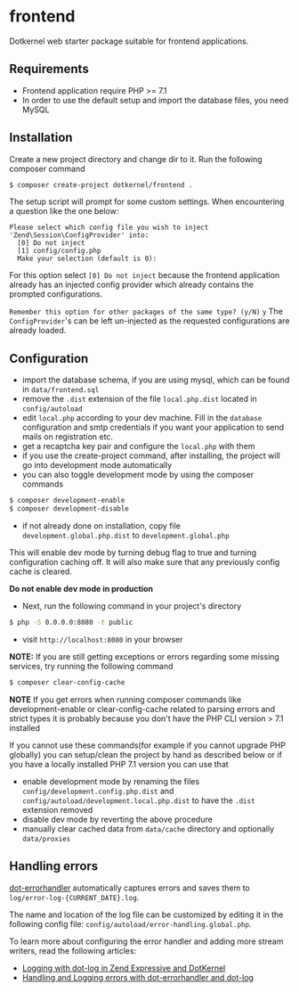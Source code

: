 # frontend

Dotkernel web starter package suitable for frontend applications.

## Requirements
* Frontend application require PHP >= 7.1
* In order to use the default setup and import the database files, you need MySQL

## Installation

Create a new project directory and change dir to it. Run the following composer command
```bash
$ composer create-project dotkernel/frontend .
```

The setup script will prompt for some custom settings. When encountering a question like the one below:

```shell
Please select which config file you wish to inject 'Zend\Session\ConfigProvider' into:
  [0] Do not inject
  [1] config/config.php
  Make your selection (default is 0):
```

For this option select `[0] Do not inject` because the frontend application  already has an injected config provider which already contains the prompted configurations.

`Remember this option for other packages of the same type? (y/N)`
`y`
The `ConfigProvider`'s can be left un-injected as the requested configurations are already loaded.

## Configuration

* import the database schema, if you are using mysql, which can be found in `data/frontend.sql`
* remove the `.dist` extension of the file `local.php.dist` located in `config/autoload`
* edit `local.php` according to your dev machine. Fill in the `database` configuration and smtp credentials if you want your application to send mails on registration etc.
* get a recaptcha key pair and configure the `local.php` with them
* if you use the create-project command, after installing, the project will go into development mode automatically
* you can also toggle development mode by using the composer commands
```bash
$ composer development-enable
$ composer development-disable
```
* if not already done on installation, copy file `development.global.php.dist` to `development.global.php`

This will enable dev mode by turning debug flag to true and turning configuration caching off. It will also make sure that any previously config cache is cleared.

**Do not enable dev mode in production**

* Next, run the following command in your project's directory
```bash
$ php -S 0.0.0.0:8080 -t public
```
* visit `http://localhost:8080` in your browser

**NOTE:**
If you are still getting exceptions or errors regarding some missing services, try running the following command
```bash
$ composer clear-config-cache
```

**NOTE**
If you get errors when running composer commands like development-enable or clear-config-cache related to parsing errors and strict types
it is probably because you don't have the PHP CLI version > 7.1 installed

If you cannot use these commands(for example if you cannot upgrade PHP globally) you can setup/clean the project by hand as described below or if you have a locally installed PHP 7.1 version you can use that
* enable development mode by renaming the files `config/development.config.php.dist` and `config/autoload/development.local.php.dist` to have the `.dist` extension removed
* disable dev mode by reverting the above procedure
* manually clear cached data from `data/cache` directory and optionally `data/proxies`

## Handling errors
[dot-errorhandler](https://github.com/dotkernel/dot-errorhandler) automatically captures errors and saves them to `log/error-log-{CURRENT_DATE}.log`.

The name and location of the log file can be customized by editing it in the following config file: `config/autoload/error-handling.global.php`.

To learn more about configuring the error handler and adding more stream writers, read the following articles:
* [Logging with dot-log in Zend Expressive and DotKernel](https://www.dotkernel.com/dotkernel/logging-with-dot-log-in-zend-expressive-and-dotkernel/)
* [Handling and Logging errors with dot-errorhandler and dot-log](https://www.dotkernel.com/dotkernel/handling-and-logging-errors-with-dot-errorhandler-and-dot-log/)
